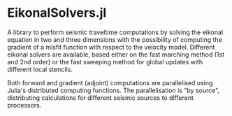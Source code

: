 # EikonalSolvers.jl

A library to perform seismic traveltime computations by solving the eikonal equation in two and three dimensions with the possibility of computing the gradient of a misfit function with respect to the velocity model.
Different eikonal solvers are available, based either on the fast marching method (1st and 2nd order) or the fast sweeping method for global updates with different local stencils. 

Both forward and gradient (adjoint) computations are parallelised using Julia's distributed computing functions. The  parallelisation is "by source", distributing calculations for different seismic sources to different processors.
